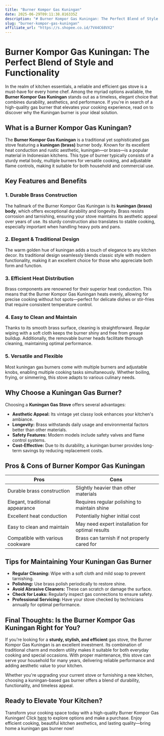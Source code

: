 ```yaml
---
title: "Burner Kompor Gas Kuningan"
date: 2025-06-29T09:11:38.816335Z
description: "# Burner Kompor Gas Kuningan: The Perfect Blend of Style and Functionality..."
slug: "burner-kompor-gas-kuningan"
affiliate_url: "https://s.shopee.co.id/7V44C68VX2"
---
```

# Burner Kompor Gas Kuningan: The Perfect Blend of Style and Functionality

In the realm of kitchen essentials, a reliable and efficient gas stove is a must-have for every home chef. Among the myriad options available, the **Burner Kompor Gas Kuningan** stands out as a timeless, elegant choice that combines durability, aesthetics, and performance. If you're in search of a high-quality gas burner that elevates your cooking experience, read on to discover why the Kuningan burner is your ideal solution.

## What is a Burner Kompor Gas Kuningan?

The **Burner Kompor Gas Kuningan** is a traditional yet sophisticated gas stove featuring a **kuningan (brass)** burner body. Known for its excellent heat conduction and rustic aesthetic, kuningan—or brass—is a popular material in Indonesian kitchens. This type of burner typically consists of a sturdy metal body, multiple burners for versatile cooking, and adjustable flame controls, making it suitable for both household and commercial use.

## Key Features and Benefits

### 1. Durable Brass Construction

The hallmark of the Burner Kompor Gas Kuningan is its **kuningan (brass) body**, which offers exceptional durability and longevity. Brass resists corrosion and tarnishing, ensuring your stove maintains its aesthetic appeal over years of use. Its sturdy construction also translates to stable cooking, especially important when handling heavy pots and pans.

### 2. Elegant & Traditional Design

The warm golden hue of kuningan adds a touch of elegance to any kitchen decor. Its traditional design seamlessly blends classic style with modern functionality, making it an excellent choice for those who appreciate both form and function.

### 3. Efficient Heat Distribution

Brass components are renowned for their superior heat conduction. This means that the Burner Kompor Gas Kuningan heats evenly, allowing for precise cooking without hot spots—perfect for delicate dishes or stir-fries that require consistent temperature control.

### 4. Easy to Clean and Maintain

Thanks to its smooth brass surface, cleaning is straightforward. Regular wiping with a soft cloth keeps the burner shiny and free from grease buildup. Additionally, the removable burner heads facilitate thorough cleaning, maintaining optimal performance.

### 5. Versatile and Flexible

Most kuningan gas burners come with multiple burners and adjustable knobs, enabling multiple cooking tasks simultaneously. Whether boiling, frying, or simmering, this stove adapts to various culinary needs.

## Why Choose a Kuningan Gas Burner?

Choosing a **Kuningan Gas Stove** offers several advantages:

- **Aesthetic Appeal:** Its vintage yet classy look enhances your kitchen's ambiance.
- **Longevity:** Brass withstands daily usage and environmental factors better than other materials.
- **Safety Features:** Modern models include safety valves and flame control systems.
- **Cost-Effective:** Due to its durability, a kuningan burner provides long-term savings by reducing replacement costs.

## Pros & Cons of Burner Kompor Gas Kuningan

| Pros                                        | Cons                                            |
|----------------------------------------------|-------------------------------------------------|
| Durable brass construction                  | Slightly heavier than other materials           |
| Elegant, traditional appearance            | Requires regular polishing to maintain shine   |
| Excellent heat conduction                    | Potentially higher initial cost                |
| Easy to clean and maintain                   | May need expert installation for optimal results |
| Compatible with various cookware             | Brass can tarnish if not properly cared for   |

## Tips for Maintaining Your Kuningan Gas Burner

- **Regular Cleaning:** Wipe with a soft cloth and mild soap to prevent tarnishing.
- **Polishing:** Use brass polish periodically to restore shine.
- **Avoid Abrasive Cleaners:** These can scratch or damage the surface.
- **Check for Leaks:** Regularly inspect gas connections to ensure safety.
- **Professional Servicing:** Have your stove checked by technicians annually for optimal performance.

## Final Thoughts: Is the Burner Kompor Gas Kuningan Right for You?

If you're looking for a **sturdy, stylish, and efficient** gas stove, the Burner Kompor Gas Kuningan is an excellent investment. Its combination of traditional charm and modern utility makes it suitable for both everyday cooking and special occasions. With proper maintenance, this stove can serve your household for many years, delivering reliable performance and adding aesthetic value to your kitchen.

Whether you're upgrading your current stove or furnishing a new kitchen, choosing a kuningan-based gas burner offers a blend of durability, functionality, and timeless appeal. 

## Ready to Elevate Your Kitchen?

Transform your cooking space today with a high-quality Burner Kompor Gas Kuningan! Click [here](https://s.shopee.co.id/7V44C68VX2) to explore options and make a purchase. Enjoy efficient cooking, beautiful kitchen aesthetics, and lasting quality—bring home a kuningan gas burner now!